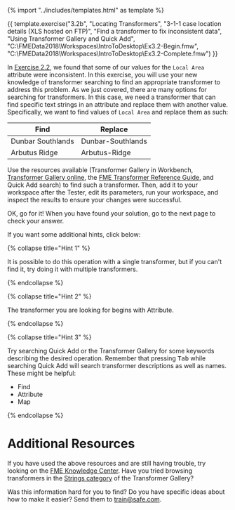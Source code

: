{% import "../includes/templates.html" as template %}

{{ template.exercise("3.2b",
               "Locating Transformers",
               "3-1-1 case location details (XLS hosted on FTP)",
               "Find a transformer to fix inconsistent data",
               "Using Transformer Gallery and Quick Add",
               "C:\\FMEData2018\\Workspaces\\IntroToDesktop\\Ex3.2-Begin.fmw",
               "C:\\FMEData2018\\Workspaces\\IntroToDesktop\\Ex3.2-Complete.fmw")
}}

In [Exercise 2.2](..\2.fme-translations\2.05.ex2.2.md), we found that some of our values for the `Local Area` attribute were inconsistent. In this exercise, you will use your new knowledge of transformer searching to find an appropriate transformer to address this problem. As we just covered, there are many options for searching for transformers. In this case, we need a transformer that can find specific text strings in an attribute and replace them with another value. Specifically, we want to find values of `Local Area` and replace them as such:

|Find|Replace|
|-|-|
|Dunbar Southlands|Dunbar-Southlands|
|Arbutus Ridge|Arbutus-Ridge|

Use the resources available (Transformer Gallery in Workbench, [Transformer Gallery online](https://www.safe.com/transformers/), the [FME Transformer Reference Guide](http://cdn.safe.com/resources/fme/FME-Transformer-Reference-Guide.pdf), and Quick Add search) to find such a transformer. Then, add it to your workspace after the Tester, edit its parameters, run your workspace, and inspect the results to ensure your changes were successful.

OK, go for it! When you have found your solution, go to the next page to check your answer.

If you want some additional hints, click below:

{% collapse title="Hint 1" %}

It is possible to do this operation with a single transformer, but if you can't find it, try doing it with multiple transformers.

{% endcollapse %}

{% collapse title="Hint 2" %}

The transformer you are looking for begins with Attribute.

{% endcollapse %}

{% collapse title="Hint 3" %}

Try searching Quick Add or the Transformer Gallery for some keywords describing the desired operation. Remember that pressing <kbd>Tab</kbd> while searching Quick Add will search transformer descriptions as well as names. These might be helpful:

- Find
- Attribute
- Map

{% endcollapse %}

# Additional Resources

If you have used the above resources and are still having trouble, try looking on the [FME Knowledge Center](http://knowledge.safe.com). Have you tried browsing transformers in the [Strings category](https://www.safe.com/transformers/#/category/Strings) of the Transformer Gallery?

Was this information hard for you to find? Do you have specific ideas about how to make it easier? Send them to [train@safe.com](mailto:train@safe.com).
